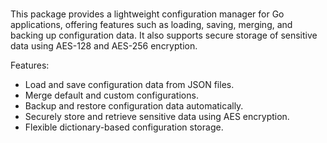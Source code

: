 <br>

This package provides a lightweight configuration manager for Go applications,
offering features such as loading, saving, merging, and backing up
configuration data. It also supports secure storage of sensitive data
using AES-128 and AES-256 encryption.

Features:

- Load and save configuration data from JSON files.
- Merge default and custom configurations.
- Backup and restore configuration data automatically.
- Securely store and retrieve sensitive data using AES encryption.
- Flexible dictionary-based configuration storage.
